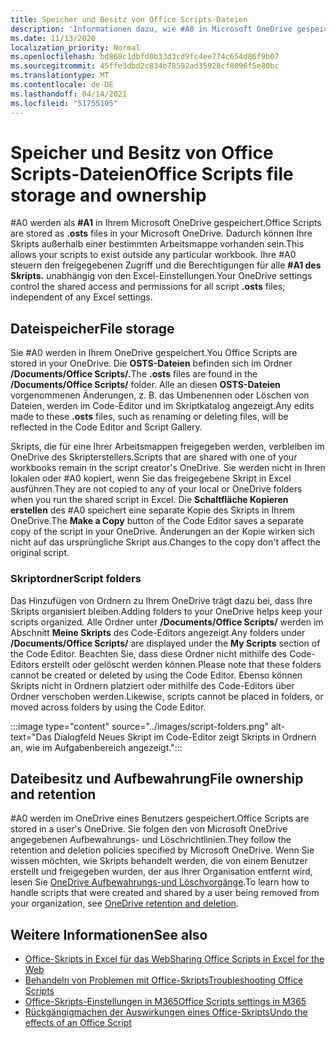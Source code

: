 ```yaml
---
title: Speicher und Besitz von Office Scripts-Dateien
description: 'Informationen dazu, wie #A0 in Microsoft OneDrive gespeichert und zwischen Besitzern übertragen werden.'
ms.date: 11/13/2020
localization_priority: Normal
ms.openlocfilehash: bd868c1dbfd0b33d3cd9fc4ee774c654d86f9b07
ms.sourcegitcommit: 45ffe3dbd2c834b78592ad35928cf8096f5e80bc
ms.translationtype: MT
ms.contentlocale: de-DE
ms.lasthandoff: 04/14/2021
ms.locfileid: "51755105"
---
```

# <a name="office-scripts-file-storage-and-ownership"></a><span data-ttu-id="aa91a-103">Speicher und Besitz von Office Scripts-Dateien</span><span class="sxs-lookup"><span data-stu-id="aa91a-103">Office Scripts file storage and ownership</span></span>

<span data-ttu-id="aa91a-104">#A0 werden als **#A1** in Ihrem Microsoft OneDrive gespeichert.</span><span class="sxs-lookup"><span data-stu-id="aa91a-104">Office Scripts are stored as **.osts** files in your Microsoft OneDrive.</span></span> <span data-ttu-id="aa91a-105">Dadurch können Ihre Skripts außerhalb einer bestimmten Arbeitsmappe vorhanden sein.</span><span class="sxs-lookup"><span data-stu-id="aa91a-105">This allows your scripts to exist outside any particular workbook.</span></span> <span data-ttu-id="aa91a-106">Ihre #A0 steuern den freigegebenen Zugriff und die Berechtigungen für alle **#A1 des Skripts.** unabhängig von den Excel-Einstellungen.</span><span class="sxs-lookup"><span data-stu-id="aa91a-106">Your OneDrive settings control the shared access and permissions for all script **.osts** files; independent of any Excel settings.</span></span>

## <a name="file-storage"></a><span data-ttu-id="aa91a-107">Dateispeicher</span><span class="sxs-lookup"><span data-stu-id="aa91a-107">File storage</span></span>

<span data-ttu-id="aa91a-108">Sie #A0 werden in Ihrem OneDrive gespeichert.</span><span class="sxs-lookup"><span data-stu-id="aa91a-108">You Office Scripts are stored in your OneDrive.</span></span> <span data-ttu-id="aa91a-109">Die **OSTS-Dateien** befinden sich im Ordner **/Documents/Office Scripts/.**</span><span class="sxs-lookup"><span data-stu-id="aa91a-109">The **.osts** files are found in the **/Documents/Office Scripts/** folder.</span></span> <span data-ttu-id="aa91a-110">Alle an diesen **OSTS-Dateien** vorgenommenen Änderungen, z. B. das Umbenennen oder Löschen von Dateien, werden im Code-Editor und im Skriptkatalog angezeigt.</span><span class="sxs-lookup"><span data-stu-id="aa91a-110">Any edits made to these **.osts** files, such as renaming or deleting files, will be reflected in the Code Editor and Script Gallery.</span></span>

<span data-ttu-id="aa91a-111">Skripts, die für eine Ihrer Arbeitsmappen freigegeben werden, verbleiben im OneDrive des Skripterstellers.</span><span class="sxs-lookup"><span data-stu-id="aa91a-111">Scripts that are shared with one of your workbooks remain in the script creator's OneDrive.</span></span> <span data-ttu-id="aa91a-112">Sie werden nicht in Ihren lokalen oder #A0 kopiert, wenn Sie das freigegebene Skript in Excel ausführen.</span><span class="sxs-lookup"><span data-stu-id="aa91a-112">They are not copied to any of your local or OneDrive folders when you run the shared script in Excel.</span></span> <span data-ttu-id="aa91a-113">Die **Schaltfläche Kopieren erstellen** des #A0 speichert eine separate Kopie des Skripts in Ihrem OneDrive.</span><span class="sxs-lookup"><span data-stu-id="aa91a-113">The **Make a Copy** button of the Code Editor saves a separate copy of the script in your OneDrive.</span></span> <span data-ttu-id="aa91a-114">Änderungen an der Kopie wirken sich nicht auf das ursprüngliche Skript aus.</span><span class="sxs-lookup"><span data-stu-id="aa91a-114">Changes to the copy don't affect the original script.</span></span>

### <a name="script-folders"></a><span data-ttu-id="aa91a-115">Skriptordner</span><span class="sxs-lookup"><span data-stu-id="aa91a-115">Script folders</span></span>

<span data-ttu-id="aa91a-116">Das Hinzufügen von Ordnern zu Ihrem OneDrive trägt dazu bei, dass Ihre Skripts organisiert bleiben.</span><span class="sxs-lookup"><span data-stu-id="aa91a-116">Adding folders to your OneDrive helps keep your scripts organized.</span></span> <span data-ttu-id="aa91a-117">Alle Ordner unter **/Documents/Office Scripts/** werden im Abschnitt **Meine Skripts** des Code-Editors angezeigt.</span><span class="sxs-lookup"><span data-stu-id="aa91a-117">Any folders under **/Documents/Office Scripts/** are displayed under the **My Scripts** section of the Code Editor.</span></span> <span data-ttu-id="aa91a-118">Beachten Sie, dass diese Ordner nicht mithilfe des Code-Editors erstellt oder gelöscht werden können.</span><span class="sxs-lookup"><span data-stu-id="aa91a-118">Please note that these folders cannot be created or deleted by using the Code Editor.</span></span> <span data-ttu-id="aa91a-119">Ebenso können Skripts nicht in Ordnern platziert oder mithilfe des Code-Editors über Ordner verschoben werden.</span><span class="sxs-lookup"><span data-stu-id="aa91a-119">Likewise, scripts cannot be placed in folders, or moved across folders by using the Code Editor.</span></span>

:::image type="content" source="../images/script-folders.png" alt-text="Das Dialogfeld Neues Skript im Code-Editor zeigt Skripts in Ordnern an, wie im Aufgabenbereich angezeigt.":::

## <a name="file-ownership-and-retention"></a><span data-ttu-id="aa91a-121">Dateibesitz und Aufbewahrung</span><span class="sxs-lookup"><span data-stu-id="aa91a-121">File ownership and retention</span></span>

<span data-ttu-id="aa91a-122">#A0 werden im OneDrive eines Benutzers gespeichert.</span><span class="sxs-lookup"><span data-stu-id="aa91a-122">Office Scripts are stored in a user's OneDrive.</span></span> <span data-ttu-id="aa91a-123">Sie folgen den von Microsoft OneDrive angegebenen Aufbewahrungs- und Löschrichtlinien.</span><span class="sxs-lookup"><span data-stu-id="aa91a-123">They follow the retention and deletion policies specified by Microsoft OneDrive.</span></span> <span data-ttu-id="aa91a-124">Wenn Sie wissen möchten, wie Skripts behandelt werden, die von einem Benutzer erstellt und freigegeben wurden, der aus Ihrer Organisation entfernt wird, lesen Sie [OneDrive Aufbewahrungs-und Löschvorgänge](/onedrive/retention-and-deletion).</span><span class="sxs-lookup"><span data-stu-id="aa91a-124">To learn how to handle scripts that were created and shared by a user being removed from your organization, see [OneDrive retention and deletion](/onedrive/retention-and-deletion).</span></span>

## <a name="see-also"></a><span data-ttu-id="aa91a-125">Weitere Informationen</span><span class="sxs-lookup"><span data-stu-id="aa91a-125">See also</span></span>

- [<span data-ttu-id="aa91a-126">Office-Skripts in Excel für das Web</span><span class="sxs-lookup"><span data-stu-id="aa91a-126">Sharing Office Scripts in Excel for the Web</span></span>](https://support.microsoft.com/office/sharing-office-scripts-in-excel-for-the-web-226eddbc-3a44-4540-acfe-fccda3d1122b)
- [<span data-ttu-id="aa91a-127">Behandeln von Problemen mit Office-Skripts</span><span class="sxs-lookup"><span data-stu-id="aa91a-127">Troubleshooting Office Scripts</span></span>](../testing/troubleshooting.md)
- [<span data-ttu-id="aa91a-128">Office-Skripts-Einstellungen in M365</span><span class="sxs-lookup"><span data-stu-id="aa91a-128">Office Scripts settings in M365</span></span>](https://support.office.com/article/office-scripts-settings-in-m365-19d3c51a-6ca2-40ab-978d-60fa49554dcf)
- [<span data-ttu-id="aa91a-129">Rückgängigmachen der Auswirkungen eines Office-Skripts</span><span class="sxs-lookup"><span data-stu-id="aa91a-129">Undo the effects of an Office Script</span></span>](../testing/undo.md)
